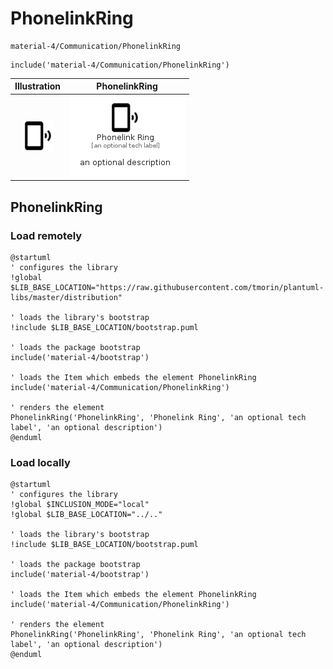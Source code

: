 # PhonelinkRing


```text
material-4/Communication/PhonelinkRing
```

```text
include('material-4/Communication/PhonelinkRing')
```



| Illustration | PhonelinkRing |
| :---: | :---: |
| ![illustration for Illustration](../../material-4/Communication/PhonelinkRing.png) | ![illustration for PhonelinkRing](../../material-4/Communication/PhonelinkRing.Local.png) |




## PhonelinkRing

### Load remotely
```plantuml
@startuml
' configures the library
!global $LIB_BASE_LOCATION="https://raw.githubusercontent.com/tmorin/plantuml-libs/master/distribution"

' loads the library's bootstrap
!include $LIB_BASE_LOCATION/bootstrap.puml

' loads the package bootstrap
include('material-4/bootstrap')

' loads the Item which embeds the element PhonelinkRing
include('material-4/Communication/PhonelinkRing')

' renders the element
PhonelinkRing('PhonelinkRing', 'Phonelink Ring', 'an optional tech label', 'an optional description')
@enduml
```

### Load locally
```plantuml
@startuml
' configures the library
!global $INCLUSION_MODE="local"
!global $LIB_BASE_LOCATION="../.."

' loads the library's bootstrap
!include $LIB_BASE_LOCATION/bootstrap.puml

' loads the package bootstrap
include('material-4/bootstrap')

' loads the Item which embeds the element PhonelinkRing
include('material-4/Communication/PhonelinkRing')

' renders the element
PhonelinkRing('PhonelinkRing', 'Phonelink Ring', 'an optional tech label', 'an optional description')
@enduml
```

